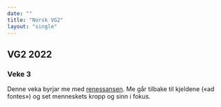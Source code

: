 ```yaml
---
date: ""
title: "Norsk VG2"
layout: "single"
---
```


## VG2 2022

### Veke 3

Denne veka byrjar me med [renessansen](/norsk/vg2/renessansen1.html). Me går tilbake til kjeldene («ad fontes») og set menneskets kropp og sinn i fokus. 